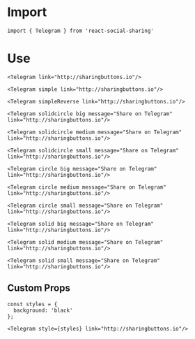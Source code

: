 # Import

```
import { Telegram } from 'react-social-sharing'
```

# Use

```react
<Telegram link="http://sharingbuttons.io"/>
```

```react
<Telegram simple link="http://sharingbuttons.io"/>
```

```react
<Telegram simpleReverse link="http://sharingbuttons.io"/>
```

```react
<Telegram solidcircle big message="Share on Telegram" link="http://sharingbuttons.io"/>
```

```react
<Telegram solidcircle medium message="Share on Telegram" link="http://sharingbuttons.io"/>
```

```react
<Telegram solidcircle small message="Share on Telegram" link="http://sharingbuttons.io"/>
```

```react
<Telegram circle big message="Share on Telegram" link="http://sharingbuttons.io"/>
```

```react
<Telegram circle medium message="Share on Telegram" link="http://sharingbuttons.io"/>
```

```react
<Telegram circle small message="Share on Telegram" link="http://sharingbuttons.io"/>
```

```react
<Telegram solid big message="Share on Telegram" link="http://sharingbuttons.io"/>
```

```react
<Telegram solid medium message="Share on Telegram" link="http://sharingbuttons.io"/>
```

```react
<Telegram solid small message="Share on Telegram" link="http://sharingbuttons.io"/>
```

## Custom Props

```react
const styles = {
  background: 'black'
};

<Telegram style={styles} link="http://sharingbuttons.io"/>
```
